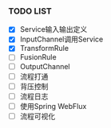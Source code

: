 ### TODO LIST
- [x] Service输入输出定义
- [x] InputChannel调用Service
- [x] TransformRule
- [ ] FusionRule
- [ ] OutputChannel
- [ ] 流程打通
- [ ] 背压控制
- [ ] 流程日志
- [ ] 使用Spring WebFlux
- [ ] 流程可视化
